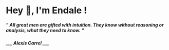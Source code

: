 <h1 title="head"> Hey 👋, I'm Endale !</h1>

**<h5><i>" All great men are gifted with intuition. They know without reasoning or analysis, what they need to know. "</i></h5>**

*<b>___ Alexis Carrel ___</b>*
